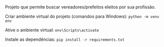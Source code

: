 Projeto que permite buscar vereadores/prefeitos eleitos por sua profissão.

Criar ambiente virtual do projeto (comandos para Windows): `python -m venv env`

Ative o ambiente virtual: `env\Scripts\activate`

Instale as dependências: `pip install -r requirements.txt`


